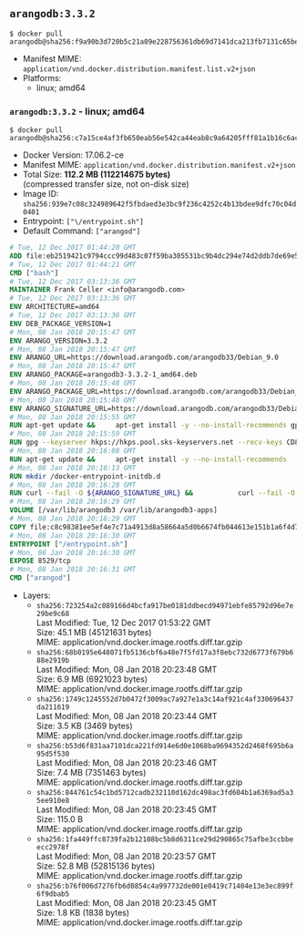 ## `arangodb:3.3.2`

```console
$ docker pull arangodb@sha256:f9a90b3d720b5c21a09e228756361db69d7141dca213fb7131c65be738db2758
```

-	Manifest MIME: `application/vnd.docker.distribution.manifest.list.v2+json`
-	Platforms:
	-	linux; amd64

### `arangodb:3.3.2` - linux; amd64

```console
$ docker pull arangodb@sha256:c7a15ce4af3fb650eab56e542ca44eab8c9a64205fff81a1b16c6acb47ef2f6b
```

-	Docker Version: 17.06.2-ce
-	Manifest MIME: `application/vnd.docker.distribution.manifest.v2+json`
-	Total Size: **112.2 MB (112214675 bytes)**  
	(compressed transfer size, not on-disk size)
-	Image ID: `sha256:939e7c08c324989642f5fbdaed3e3bc9f236c4252c4b13bdee9dfc70c04d0401`
-	Entrypoint: `["\/entrypoint.sh"]`
-	Default Command: `["arangod"]`

```dockerfile
# Tue, 12 Dec 2017 01:44:20 GMT
ADD file:eb2519421c9794ccc99d483c07f59ba305531bc9b4dc294e74d2ddb7de69e52a in / 
# Tue, 12 Dec 2017 01:44:21 GMT
CMD ["bash"]
# Tue, 12 Dec 2017 03:13:36 GMT
MAINTAINER Frank Celler <info@arangodb.com>
# Tue, 12 Dec 2017 03:13:36 GMT
ENV ARCHITECTURE=amd64
# Tue, 12 Dec 2017 03:13:36 GMT
ENV DEB_PACKAGE_VERSION=1
# Mon, 08 Jan 2018 20:15:47 GMT
ENV ARANGO_VERSION=3.3.2
# Mon, 08 Jan 2018 20:15:47 GMT
ENV ARANGO_URL=https://download.arangodb.com/arangodb33/Debian_9.0
# Mon, 08 Jan 2018 20:15:47 GMT
ENV ARANGO_PACKAGE=arangodb3-3.3.2-1_amd64.deb
# Mon, 08 Jan 2018 20:15:48 GMT
ENV ARANGO_PACKAGE_URL=https://download.arangodb.com/arangodb33/Debian_9.0/amd64/arangodb3-3.3.2-1_amd64.deb
# Mon, 08 Jan 2018 20:15:48 GMT
ENV ARANGO_SIGNATURE_URL=https://download.arangodb.com/arangodb33/Debian_9.0/amd64/arangodb3-3.3.2-1_amd64.deb.asc
# Mon, 08 Jan 2018 20:15:55 GMT
RUN apt-get update &&     apt-get install -y --no-install-recommends gpg dirmngr     &&     rm -rf /var/lib/apt/lists/*
# Mon, 08 Jan 2018 20:15:59 GMT
RUN gpg --keyserver hkps://hkps.pool.sks-keyservers.net --recv-keys CD8CB0F1E0AD5B52E93F41E7EA93F5E56E751E9B
# Mon, 08 Jan 2018 20:16:08 GMT
RUN apt-get update &&     apt-get install -y --no-install-recommends         libjemalloc1         ca-certificates         pwgen         curl     &&     rm -rf /var/lib/apt/lists/*
# Mon, 08 Jan 2018 20:16:13 GMT
RUN mkdir /docker-entrypoint-initdb.d
# Mon, 08 Jan 2018 20:16:28 GMT
RUN curl --fail -O ${ARANGO_SIGNATURE_URL} &&           curl --fail -O ${ARANGO_PACKAGE_URL} &&             gpg --verify ${ARANGO_PACKAGE}.asc &&     (echo arangodb3 arangodb3/password password test | debconf-set-selections) &&     (echo arangodb3 arangodb3/password_again password test | debconf-set-selections) &&     DEBIAN_FRONTEND="noninteractive" dpkg -i ${ARANGO_PACKAGE} &&     rm -rf /var/lib/arangodb3/* &&     sed -ri         -e 's!127\.0\.0\.1!0.0.0.0!g'         -e 's!^(file\s*=).*!\1 -!'         -e 's!^#\s*uid\s*=.*!uid = arangodb!'         -e 's!^#\s*gid\s*=.*!gid = arangodb!'         /etc/arangodb3/arangod.conf     &&     rm -f ${ARANGO_PACKAGE}*
# Mon, 08 Jan 2018 20:16:29 GMT
VOLUME [/var/lib/arangodb3 /var/lib/arangodb3-apps]
# Mon, 08 Jan 2018 20:16:29 GMT
COPY file:c8c98381ee5ef4e7c71a4913d8a58664a5d0b6674fb044613e151b1a6f4d73ac in /entrypoint.sh 
# Mon, 08 Jan 2018 20:16:30 GMT
ENTRYPOINT ["/entrypoint.sh"]
# Mon, 08 Jan 2018 20:16:30 GMT
EXPOSE 8529/tcp
# Mon, 08 Jan 2018 20:16:31 GMT
CMD ["arangod"]
```

-	Layers:
	-	`sha256:723254a2c089166d4bcfa917be0181ddbecd94971ebfe85792d96e7e29be9c68`  
		Last Modified: Tue, 12 Dec 2017 01:53:22 GMT  
		Size: 45.1 MB (45121631 bytes)  
		MIME: application/vnd.docker.image.rootfs.diff.tar.gzip
	-	`sha256:68b0195e648071fb5136cbf6a48e7f5fd17a3f8ebc732d6773f679b688e2919b`  
		Last Modified: Mon, 08 Jan 2018 20:23:48 GMT  
		Size: 6.9 MB (6921023 bytes)  
		MIME: application/vnd.docker.image.rootfs.diff.tar.gzip
	-	`sha256:1749c1245552d7b0472f3009ac7a927e1a3c14af921c4af330696437da211619`  
		Last Modified: Mon, 08 Jan 2018 20:23:44 GMT  
		Size: 3.5 KB (3469 bytes)  
		MIME: application/vnd.docker.image.rootfs.diff.tar.gzip
	-	`sha256:b53d6f831aa7101dca221fd914e6d0e1068ba9694352d2468f695b6a95d5f530`  
		Last Modified: Mon, 08 Jan 2018 20:23:46 GMT  
		Size: 7.4 MB (7351463 bytes)  
		MIME: application/vnd.docker.image.rootfs.diff.tar.gzip
	-	`sha256:844761c54c1bd5712cadb232110d162dc498ac3fd604b1a6369ad5a35ee910e8`  
		Last Modified: Mon, 08 Jan 2018 20:23:45 GMT  
		Size: 115.0 B  
		MIME: application/vnd.docker.image.rootfs.diff.tar.gzip
	-	`sha256:1fa449ffc8739fa2b12108bc5b8d6311ce29d290865c75afbe3ccbbeecc2978f`  
		Last Modified: Mon, 08 Jan 2018 20:23:57 GMT  
		Size: 52.8 MB (52815136 bytes)  
		MIME: application/vnd.docker.image.rootfs.diff.tar.gzip
	-	`sha256:b76f006d7276fb6d0854c4a997732de001e0419c71404e13e3ec899f6f9dbab5`  
		Last Modified: Mon, 08 Jan 2018 20:23:45 GMT  
		Size: 1.8 KB (1838 bytes)  
		MIME: application/vnd.docker.image.rootfs.diff.tar.gzip
